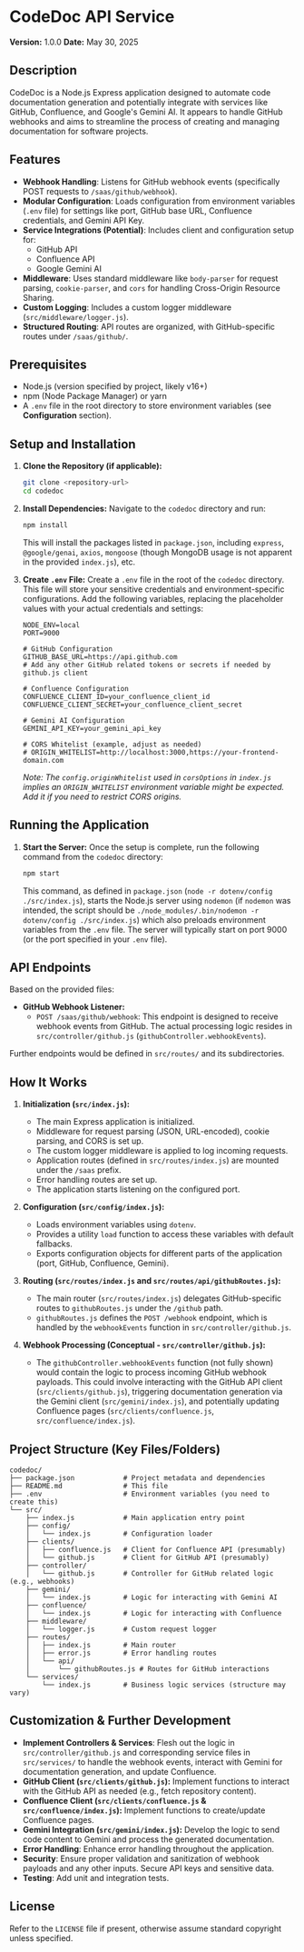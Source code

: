# CodeDoc API Service

**Version:** 1.0.0
**Date:** May 30, 2025

## Description

CodeDoc is a Node.js Express application designed to automate code documentation generation and potentially integrate with services like GitHub, Confluence, and Google's Gemini AI. It appears to handle GitHub webhooks and aims to streamline the process of creating and managing documentation for software projects.

## Features

- **Webhook Handling**: Listens for GitHub webhook events (specifically POST requests to `/saas/github/webhook`).
- **Modular Configuration**: Loads configuration from environment variables (`.env` file) for settings like port, GitHub base URL, Confluence credentials, and Gemini API Key.
- **Service Integrations (Potential)**: Includes client and configuration setup for:
  - GitHub API
  - Confluence API
  - Google Gemini AI
- **Middleware**: Uses standard middleware like `body-parser` for request parsing, `cookie-parser`, and `cors` for handling Cross-Origin Resource Sharing.
- **Custom Logging**: Includes a custom logger middleware (`src/middleware/logger.js`).
- **Structured Routing**: API routes are organized, with GitHub-specific routes under `/saas/github/`.

## Prerequisites

- Node.js (version specified by project, likely v16+)
- npm (Node Package Manager) or yarn
- A `.env` file in the root directory to store environment variables (see **Configuration** section).

## Setup and Installation

1.  **Clone the Repository (if applicable):**

    ```bash
    git clone <repository-url>
    cd codedoc
    ```

2.  **Install Dependencies:**
    Navigate to the `codedoc` directory and run:

    ```bash
    npm install
    ```

    This will install the packages listed in `package.json`, including `express`, `@google/genai`, `axios`, `mongoose` (though MongoDB usage is not apparent in the provided `index.js`), etc.

3.  **Create `.env` File:**
    Create a `.env` file in the root of the `codedoc` directory. This file will store your sensitive credentials and environment-specific configurations. Add the following variables, replacing the placeholder values with your actual credentials and settings:

    ```env
    NODE_ENV=local
    PORT=9000

    # GitHub Configuration
    GITHUB_BASE_URL=https://api.github.com
    # Add any other GitHub related tokens or secrets if needed by github.js client

    # Confluence Configuration
    CONFLUENCE_CLIENT_ID=your_confluence_client_id
    CONFLUENCE_CLIENT_SECRET=your_confluence_client_secret

    # Gemini AI Configuration
    GEMINI_API_KEY=your_gemini_api_key

    # CORS Whitelist (example, adjust as needed)
    # ORIGIN_WHITELIST=http://localhost:3000,https://your-frontend-domain.com
    ```

    _Note: The `config.originWhitelist` used in `corsOptions` in `index.js` implies an `ORIGIN_WHITELIST` environment variable might be expected. Add it if you need to restrict CORS origins._

## Running the Application

1.  **Start the Server:**
    Once the setup is complete, run the following command from the `codedoc` directory:
    ```bash
    npm start
    ```
    This command, as defined in `package.json` (`node -r dotenv/config ./src/index.js`), starts the Node.js server using `nodemon` (if `nodemon` was intended, the script should be `./node_modules/.bin/nodemon -r dotenv/config ./src/index.js`) which also preloads environment variables from the `.env` file.
    The server will typically start on port 9000 (or the port specified in your `.env` file).

## API Endpoints

Based on the provided files:

- **GitHub Webhook Listener:**
  - `POST /saas/github/webhook`: This endpoint is designed to receive webhook events from GitHub. The actual processing logic resides in `src/controller/github.js` (`githubController.webhookEvents`).

Further endpoints would be defined in `src/routes/` and its subdirectories.

## How It Works

1.  **Initialization (`src/index.js`):**

    - The main Express application is initialized.
    - Middleware for request parsing (JSON, URL-encoded), cookie parsing, and CORS is set up.
    - The custom logger middleware is applied to log incoming requests.
    - Application routes (defined in `src/routes/index.js`) are mounted under the `/saas` prefix.
    - Error handling routes are set up.
    - The application starts listening on the configured port.

2.  **Configuration (`src/config/index.js`):**

    - Loads environment variables using `dotenv`.
    - Provides a utility `load` function to access these variables with default fallbacks.
    - Exports configuration objects for different parts of the application (port, GitHub, Confluence, Gemini).

3.  **Routing (`src/routes/index.js` and `src/routes/api/githubRoutes.js`):**

    - The main router (`src/routes/index.js`) delegates GitHub-specific routes to `githubRoutes.js` under the `/github` path.
    - `githubRoutes.js` defines the `POST /webhook` endpoint, which is handled by the `webhookEvents` function in `src/controller/github.js`.

4.  **Webhook Processing (Conceptual - `src/controller/github.js`):**
    - The `githubController.webhookEvents` function (not fully shown) would contain the logic to process incoming GitHub webhook payloads. This could involve interacting with the GitHub API client (`src/clients/github.js`), triggering documentation generation via the Gemini client (`src/gemini/index.js`), and potentially updating Confluence pages (`src/clients/confluence.js`, `src/confluence/index.js`).

## Project Structure (Key Files/Folders)

```
codedoc/
├── package.json            # Project metadata and dependencies
├── README.md               # This file
├── .env                    # Environment variables (you need to create this)
└── src/
    ├── index.js            # Main application entry point
    ├── config/
    │   └── index.js        # Configuration loader
    ├── clients/
    │   ├── confluence.js   # Client for Confluence API (presumably)
    │   └── github.js       # Client for GitHub API (presumably)
    ├── controller/
    │   └── github.js       # Controller for GitHub related logic (e.g., webhooks)
    ├── gemini/
    │   └── index.js        # Logic for interacting with Gemini AI
    ├── confluence/
    │   └── index.js        # Logic for interacting with Confluence
    ├── middleware/
    │   └── logger.js       # Custom request logger
    ├── routes/
    │   ├── index.js        # Main router
    │   ├── error.js        # Error handling routes
    │   └── api/
    │       └── githubRoutes.js # Routes for GitHub interactions
    └── services/
        └── index.js        # Business logic services (structure may vary)
```

## Customization & Further Development

- **Implement Controllers & Services**: Flesh out the logic in `src/controller/github.js` and corresponding service files in `src/services/` to handle the webhook events, interact with Gemini for documentation generation, and update Confluence.
- **GitHub Client (`src/clients/github.js`):** Implement functions to interact with the GitHub API as needed (e.g., fetch repository content).
- **Confluence Client (`src/clients/confluence.js` & `src/confluence/index.js`):** Implement functions to create/update Confluence pages.
- **Gemini Integration (`src/gemini/index.js`):** Develop the logic to send code content to Gemini and process the generated documentation.
- **Error Handling**: Enhance error handling throughout the application.
- **Security**: Ensure proper validation and sanitization of webhook payloads and any other inputs. Secure API keys and sensitive data.
- **Testing**: Add unit and integration tests.

## License

Refer to the `LICENSE` file if present, otherwise assume standard copyright unless specified.
